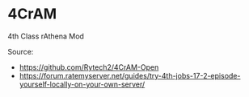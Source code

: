 # 4CrAM
4th Class rAthena Mod

Source:
- https://github.com/Rytech2/4CrAM-Open
- https://forum.ratemyserver.net/guides/try-4th-jobs-17-2-episode-yourself-locally-on-your-own-server/
